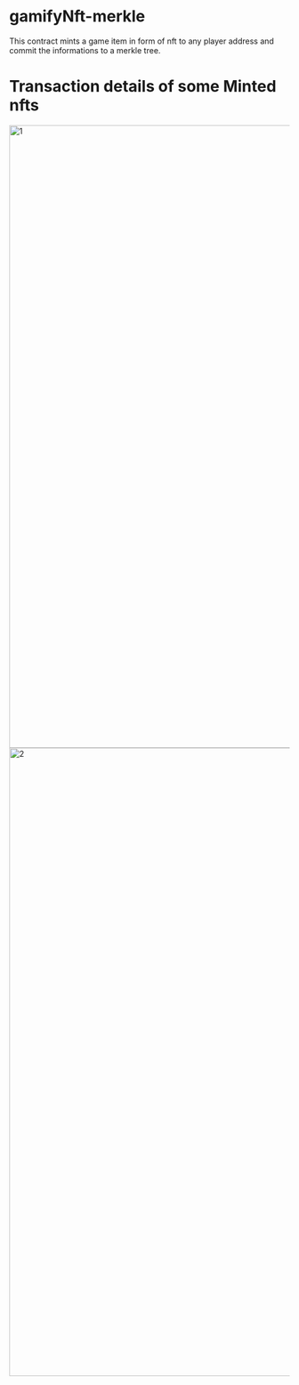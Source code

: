# gamifyNft-merkle

This contract mints a game item in form of nft to any player address and commit the informations to a merkle tree. 

# Transaction details of some Minted nfts



<img width="1120" alt="1" src="https://user-images.githubusercontent.com/87926451/157075743-ec9625cd-b9c4-4874-be24-de1ca49f3741.png">

<img width="1130" alt="2" src="https://user-images.githubusercontent.com/87926451/157075826-a1e43438-464f-41bf-ab4c-0dd69fca005a.png">

